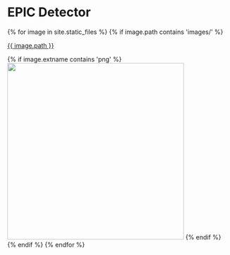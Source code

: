 # EPIC Detector

{% for image in site.static_files %}
  {% if image.path contains 'images/' %}
<p><a href="{{ site.baseurl }}/{{ image.path }}">{{ image.path }}</a></p>
    {% if image.extname contains 'png' %}
<img src="{{ site.baseurl }}/{{ image.path }}" width="400px"/>
    {% endif %}
  {% endif %}
{% endfor %}
